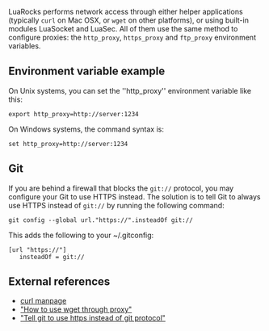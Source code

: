 LuaRocks performs network access through either helper applications (typically `curl` on Mac OSX, or `wget` on other platforms), or using built-in modules LuaSocket and LuaSec. All of them use the same method to configure proxies: the `http_proxy`, `https_proxy` and `ftp_proxy` environment variables.

## Environment variable example

On Unix systems, you can set the ''http_proxy'' environment variable like this:

    export http_proxy=http://server:1234

On Windows systems, the command syntax is:

    set http_proxy=http://server:1234

## Git

If you are behind a firewall that blocks the `git://` protocol, you may configure your Git to use HTTPS instead. The solution is to tell Git to always use HTTPS instead of `git://` by running the following command:

    git config --global url."https://".insteadOf git://

This adds the following to your ~/.gitconfig:

    [url "https://"]
       insteadOf = git://

## External references

* [curl manpage](http://www.hmug.org/man/1/curl.php)
* ["How to use wget through proxy"](http://blog.taragana.com/index.php/archive/how-to-use-wget-through-proxy/)
* ["Tell git to use https instead of git protocol"](http://jgoodall.me/posts/2013/05/29/git-use-https)
